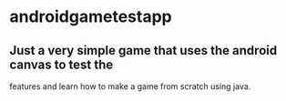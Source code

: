 # androidgametestapp
## Just a very simple game that uses the android canvas to test the
features and learn how to make a game from scratch using java.

